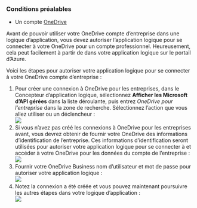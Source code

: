 ### <a name="prerequisites"></a>Conditions préalables
- Un compte [OneDrive](http://OneDrive.com) 

Avant de pouvoir utiliser votre OneDrive compte d’entreprise dans une logique d’application, vous devez autoriser l’application logique pour se connecter à votre OneDrive pour un compte professionnel. Heureusement, cela peut facilement à partir de dans votre application logique sur le portail d’Azure. 

Voici les étapes pour autoriser votre application logique pour se connecter à votre OneDrive compte d’entreprise :

1. Pour créer une connexion à OneDrive pour les entreprises, dans le Concepteur d’application logique, sélectionnez **Afficher les Microsoft d’API gérées** dans la liste déroulante, puis entrez *OneDrive pour l’entreprise* dans la zone de recherche. Sélectionnez l’action que vous allez utiliser ou un déclencheur :  
  ![](./media/connectors-create-api-onedriveforbusiness/onedriveforbusiness-1.png)
2. Si vous n’avez pas créé les connexions à OneDrive pour les entreprises avant, vous devrez obtenir de fournir votre OneDrive des informations d’identification de l’entreprise. Ces informations d’identification seront utilisées pour autoriser votre application logique pour se connecter à et accéder à votre OneDrive pour les données du compte de l’entreprise :  
  ![](./media/connectors-create-api-onedriveforbusiness/onedriveforbusiness-2.png)
3. Fournir votre OneDrive Business nom d’utilisateur et mot de passe pour autoriser votre application logique :  
  ![](./media/connectors-create-api-onedriveforbusiness/onedriveforbusiness-3.png)   
4. Notez la connexion a été créée et vous pouvez maintenant poursuivre les autres étapes dans votre logique d’application :  
  ![](./media/connectors-create-api-onedriveforbusiness/onedriveforbusiness-4.png)   
